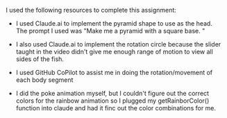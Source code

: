 I used the following resources to complete this assignment:

* I used Claude.ai to implement the pyramid shape to use as the head. The prompt I used was "Make me a pyramid with a square base. <insert Triangle.js>"

* I also used Claude.ai to implement the rotation circle because the slider taught in the video didn't give me enough range of motion to view all sides of the fish.

* I used GitHub CoPilot to assist me in doing the rotation/movement of each body segment

* I did the poke animation myself, but I couldn't figure out the correct colors for the rainbow animation so I plugged my getRainborColor() function into claude and had it finc out the color combinations for me.